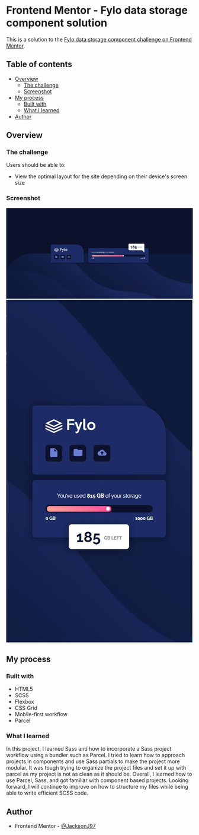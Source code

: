 # Frontend Mentor - Fylo data storage component solution

This is a solution to the [Fylo data storage component challenge on Frontend Mentor](https://www.frontendmentor.io/challenges/fylo-data-storage-component-1dZPRbV5n).

## Table of contents

- [Overview](#overview)
  - [The challenge](#the-challenge)
  - [Screenshot](#screenshot)
- [My process](#my-process)
  - [Built with](#built-with)
  - [What I learned](#what-i-learned)
- [Author](#author)

## Overview

### The challenge

Users should be able to:

- View the optimal layout for the site depending on their device's screen size

### Screenshot

![Desktop view](./design/final-desktop.JPG)
![Mobile view](./design/final-mobile.JPG)

## My process

### Built with

- HTML5
- SCSS
- Flexbox
- CSS Grid
- Mobile-first workflow
- Parcel

### What I learned

In this project, I learned Sass and how to incorporate a Sass project workflow using a bundler such as Parcel. I tried to learn how to approach projects in components and use Sass partials to make the project more modular. It was tough trying to organize the project files and set it up with parcel as my project is not as clean as it should be. Overall, I learned how to use Parcel, Sass, and got familiar with component based projects. Looking forward, I will continue to improve on how to structure my files while being able to write efficient SCSS code.

## Author

- Frontend Mentor - [@JacksonJ97](https://www.frontendmentor.io/profile/JacksonJ97)
